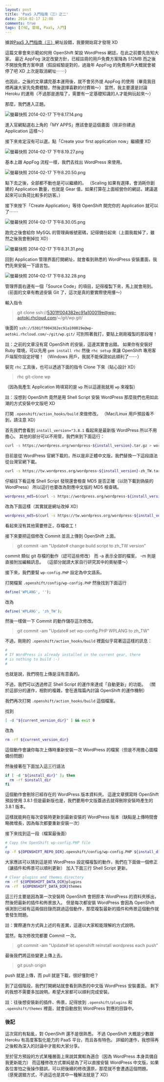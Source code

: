 ```yaml
---
layout: post
title: 'PaaS 入門指南（三）之二'
date: 2014-02-17 12:08
comments: true
tags: [介紹, 雲端, PaaS, 入門]
---
```

據說[PaaS 入門指南（三）](https://blog.frost.tw/posts/2014/02/04/getting-started-paas-3)網址設錯，我要開始寫才發現 XD

這篇文章會來示範如何用 OpenShift 架設 WordPress 網誌，在此之前要先告知大家。
最近 AppFog 決定改變方針，已經註冊的用戶免費方案降為 512MB 而之後不開放免費方案申請（假設經驗是對的，過幾年 AppFog 的免費用戶大概就會被停了吧 XD 上次是取消網址⋯⋯）

也因此，之後的文章講完基本運用後，就不會另外提 AppFog 的使用（畢竟我目標再讓大家先免費體驗，然後選擇喜歡的付費嘛～）
當然，我主要還是討論 Heroku 的運用（不過那是進階了，需要有一定基礎知識的人才能夠玩起來～）

那麼，我們進入正題。

<!-- more -->

![螢幕快照 2014-02-17 下午8.17.14.png](https://user-image.logdown.io/user/52/blog/52/post/179066/645f8alkQUOeeV3PVJj1_%E8%9E%A2%E5%B9%95%E5%BF%AB%E7%85%A7%202014-02-17%20%E4%B8%8B%E5%8D%888.17.14.png)

進入官網點選右上角的「MY APPS」應該會是這個畫面（除非你建過 Application 這樣～）

接下來肯定沒有可以選，點「Create your first application now」繼續摟 XD

![螢幕快照 2014-02-17 下午8.19.27.png](https://user-image.logdown.io/user/52/blog/52/post/179066/VMvgNN0ET2qRUOzPyKCR_%E8%9E%A2%E5%B9%95%E5%BF%AB%E7%85%A7%202014-02-17%20%E4%B8%8B%E5%8D%888.19.27.png)

基本上跟 AppFog 流程一樣，我們去找出 WordPress 來使用。

![螢幕快照 2014-02-17 下午8.20.50.png](https://user-image.logdown.io/user/52/blog/52/post/179066/UezeOxHQSfK25xE0kUva_%E8%9E%A2%E5%B9%95%E5%BF%AB%E7%85%A7%202014-02-17%20%E4%B8%8B%E5%8D%888.20.50.png)

點下去之後，全部都不動也是可以繼續的。
（Scaling 如果有選擇，會消耗你創建的 Application 數量，也就是 Gear 值，如果打算在上面經營你的網誌，建議選起來可以負荷比較多的訪客。）

接下來按下「Create Application」等待 OpenShift 開完你的 Application 就可以了⋯⋯

![螢幕快照 2014-02-17 下午8.30.05.png](https://user-image.logdown.io/user/52/blog/52/post/179066/cVFrLdNYTpKyYvt5YJo6_%E8%9E%A2%E5%B9%95%E5%BF%AB%E7%85%A7%202014-02-17%20%E4%B8%8B%E5%8D%888.30.05.png)

跑完之後會給你 MySQL 的管理員帳號密碼，記得備份起來（上圖我裁掉了，雖然之後我會刪掉拉 XD）

![螢幕快照 2014-02-17 下午8.31.31.png](https://user-image.logdown.io/user/52/blog/52/post/179066/B71hEB12TwKjbGn58iLg_%E8%9E%A2%E5%B9%95%E5%BF%AB%E7%85%A7%202014-02-17%20%E4%B8%8B%E5%8D%888.31.31.png)

回到 Application 管理界面打開網址，就會看到熟悉的 WordPress 安裝畫面，我們先來安裝一下語言包。

![螢幕快照 2014-02-17 下午8.32.28.png](https://user-image.logdown.io/user/52/blog/52/post/179066/Wvwlep1rSAOnsyYNWaKJ_%E8%9E%A2%E5%B9%95%E5%BF%AB%E7%85%A7%202014-02-17%20%E4%B8%8B%E5%8D%888.32.28.png)

管理界面右邊有一個「Source Code」的項目，記得複製下來，馬上就會用到。
（前面的文章有教過安裝 Git 了，這次是真的要實際使用摟～）

輸入指令
> git clone ssh://5301ff004382ec91a100019e@wp-aotoki.rhcloud.com/~/git/wp.git/

後面的 `ssh://5301ff004382ec91a100019e@wp-aotoki.rhcloud.com/~/git/wp.git/` 可別照著我打，要貼上剛剛複製的那段喔！

註：之前的文章沒有寫 OpenShift 的安裝，這邊其實會出錯。
如果你有安裝好 Ruby 環境，可以先用 `gem install rhc` 然後 `rhc setup` 來讓 OpenShift 專用客戶端幫你設定好喔！
（Windows 用戶，我就不能保證如此順利了⋯⋯）

裝完 `rhc` 工具後，也可以透過下面的指令 Clone 下來（貼心設計 XD）
> rhc git-clone wp

（因為我產生 Application 時填寫的是 `wp` 所以這邊我就用 `wp` 來複製）

註：沒想到 OpenShift 竟然是用 Shell Script 安裝 WordPress 那麼我們也用如此潮的方式安裝中文版吧 XD

打開 `.openshift/action_hooks/build` 來做修改。
（Mac/Linux 用戶預設看不到，請注意 XD）

首先我們會看到 `install_version="3.8.1` 看起來是最新版 WordPress 所以不用擔心。
其他的部分可以不用管，我們來到下面這行：

```sh
curl -s https://wordpress.org/wordpress-${install_version}.tar.gz > wordpress-${install_version}.tar.gz
```

目前是從 WordPress 官網下載的，所以是非正體中文版，我們替換一下這段語法從台灣官網下載。

```sh
curl -s https://tw.wordpress.org/wordpress-${install_version}-zh_TW.tar.gz > wordpress-${install_version}.tar.gz
```

仔細往下看這堆 Shell Script 發現還會檢查 MD5 是否正確（以防下載到偽裝的 WordPress）
所以這行也要改為對應中文版的 MD5 檢查碼。

```sh
wordpress_md5=$(curl -s https://wordpress.org/wordpress-${install_version}.tar.gz.md5)
```

改為下面這樣（其實就是網址改掉 XD）

```sh
wordpress_md5=$(curl -s https://tw.wordpress.org/wordpress-${install_version}-zh_TW.tar.gz.md5)
```

看起來沒有其他需要修正，存檔收工！

接下來要把這個修改 Commit 並且上傳到 OpenShift 上面。

> git commit -am "Update# change build script to zh_TW version"

commit 類似 git 存檔的動作（認可這些修改） 而 -a 表示全部的檔案， -m 則是直接附加編輯訊息。
（這部分就請大家自行研究其中的奧秘摟～）

接下來，我們要幫 `wp-config.PHP` 設定為中文語系。

打開檔案 `.openshift/config/wp-config.PHP` 然後找到下面這行

```PHP
define('WPLANG', '');
```

改為

```PHP
define('WPLANG', 'zh_TW');
```

然後一樣做一下 Commit 的動作儲存這次修改。

> git commit -am "Update# set wp-config.PHP WPLANG to zh_TW"

不過，剛剛的 `.openshift/action_hooks/build` 裡面似乎寫著這這樣的訊息：

```sh
#
# If WordPress is already installed in the current gear, there
# is nothing to build :-)
#
```

也就是說，我們現在上傳是沒有意義的。

不過，我們可以透過修正 Shell Script 的運作來達成「自動更新」的功能。
（關於這部分的運作，相對的複雜，會在進階篇內討論 OpenShift 的運作機制）

我們再次打開 `.openshift/action_hooks/build` 這個檔案。

找到
```sh
[ -d "${current_version_dir}" ] && exit 0
```

改為
``` sh
rm -rf ${current_version_dir}
```

這個動作會讓你每次上傳時重新安裝一次 WordPress 的檔案（但是不用擔心圖檔備份問題）

然後接著在下面加入這三行語法
```sh
if [ -d "${install_dir}" ]; then
  rm -rf $install_dir
fi
```

這個動作會刪除已經存在的 WordPress 版本資料夾。
這邊文章撰寫時 OpenShift 預設使用 3.8.1 但是最新版也是，我們要用中文版蓋過去就得刪除安裝時產生的 3.8.1 版本。

這樣就能夠在每次安裝時更新到最新安裝的 WordPress 版本（缺點是上傳時間會略微增長，因為每次都要重新安裝一次）

接下來找到這一段（檔案最後面）
```sh
# Copy the OpenShift wp-config.PHP file
#
cp -f ${OPENSHIFT_REPO_DIR}.openshift/config/wp-config.PHP ${install_dir}/wp-config.PHP
```

大家應該可以猜到這是把 WordPress 設定檔複製的動作，我們在下面做一個修正（讓插件和佈景可以順利更新）
加入下面三行 Shell Script 更新。

```sh
# Clear plugins and themes directory
rm -rf ${OPENSHIFT_DATA_DIR}plugins
rm -rf  ${OPENSHIFT_DATA_DIR}themes
```

這三行主要是因為第一次安裝時 OpenShift 會把原本 WordPress 的資料夾移出，然後把最新的插件和佈景放入。
但是每次都安裝 WordPress 會因為 OpenShift 偵測到已經有這兩個目錄而跳過這個動作，那麼複製最新的插件和佈景這個動作就會發生問題。

註：實際運作方式與上述的有差異，這邊以大家較能理解的方式說明。

當然，每次修改完都要 Commit 一次。
> git commit -am "Update# let openshift reinstall wordpress each push"

最後我們將這些變更上傳上去。

> git push origin

push 就是上傳，而 pull 就是下載，很好懂對吧？

到了這個階段，我們打開網站就會看到熟悉的中文版 WordPress 安裝畫面。
剩下的我想不需要多加說明，希望大家都可以順利完成安裝。

註：往後想安裝新的插件、佈景，記得放到 `.openshift/plugins` 和 `.openshift/themes` 裡面，就會自動放到 WordPress 對應的目錄中。

### 後記

這次寫的有點亂，對 OpenShift 還不是很熟悉。
不過 OpenShift 大概是少數跟 Heroku 有高度客製化能力的 PaaS 平台，而且各有特色。
詳細的運作，我想得再之後較為深入的討論中才能和大家分享。

至於官方預設的方式某種層面上來說其實較為適合（因為 WordPress 本身具備自我更新能力）
而這種修改方式單純是為了可以直接安裝 WordPress 中文版，如果各位害怕之後操作錯誤，可以把後續的修改還原，那麼就不會遭遇這個問題。
（感覺選錯方式，不過這也是其中一種解法就是了 XD）
